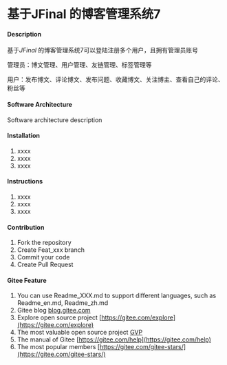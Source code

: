 # 基于JFinal 的博客管理系统7

#### Description
基于*JFinal* 的博客管理系统7可以登陆注册多个用户，且拥有管理员账号

管理员：博文管理、用户管理、友链管理、标签管理等

用户：发布博文、评论博文、发布问题、收藏博文、关注博主、查看自己的评论、粉丝等

#### Software Architecture
Software architecture description

#### Installation

1.  xxxx
2.  xxxx
3.  xxxx

#### Instructions

1.  xxxx
2.  xxxx
3.  xxxx

#### Contribution

1.  Fork the repository
2.  Create Feat_xxx branch
3.  Commit your code
4.  Create Pull Request


#### Gitee Feature

1.  You can use Readme\_XXX.md to support different languages, such as Readme\_en.md, Readme\_zh.md
2.  Gitee blog [blog.gitee.com](https://blog.gitee.com)
3.  Explore open source project [https://gitee.com/explore](https://gitee.com/explore)
4.  The most valuable open source project [GVP](https://gitee.com/gvp)
5.  The manual of Gitee [https://gitee.com/help](https://gitee.com/help)
6.  The most popular members  [https://gitee.com/gitee-stars/](https://gitee.com/gitee-stars/)
